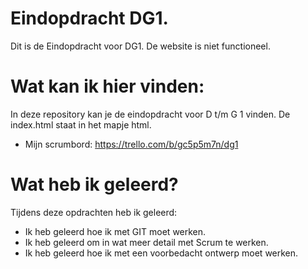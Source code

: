 # Eindopdracht DG1.
Dit is de Eindopdracht voor DG1.
De website is niet functioneel.

# Wat kan ik hier vinden:
In deze repository kan je de eindopdracht voor D t/m G 1 vinden.
De index.html staat in het mapje html.
* Mijn scrumbord: https://trello.com/b/gc5p5m7n/dg1

# Wat heb ik geleerd?
Tijdens deze opdrachten heb ik geleerd:
* Ik heb geleerd hoe ik met GIT moet werken.
* Ik heb geleerd om in wat meer detail met Scrum te werken.
* Ik heb geleerd hoe ik met een voorbedacht ontwerp moet werken.
